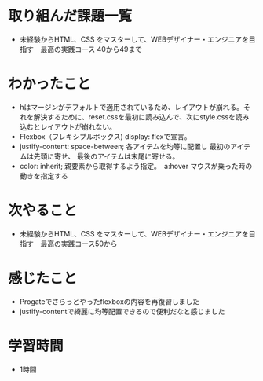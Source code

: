 # 取り組んだ課題一覧
- 未経験からHTML、CSS をマスターして、WEBデザイナー・エンジニアを目指す　最高の実践コース 40から49まで

# わかったこと
- hはマージンがデフォルトで適用されているため、レイアウトが崩れる。それを解決するために、reset.cssを最初に読み込んで、次にstyle.cssを読み込むとレイアウトが崩れない。
- Flexbox（フレキシブルボックス) display: flexで宣言。
- justify-content: space-between;  各アイテムを均等に配置し 最初のアイテムは先頭に寄せ、 最後のアイテムは末尾に寄せる。
- color: inherit;  親要素から取得するよう指定。　a:hover  マウスが乗った時の動きを指定する

# 次やること
- 未経験からHTML、CSS をマスターして、WEBデザイナー・エンジニアを目指す　最高の実践コース50から

# 感じたこと
- Progateでさらっとやったflexboxの内容を再復習しました
- justify-contentで綺麗に均等配置できるので便利だなと感じました

# 学習時間
- 1時間
